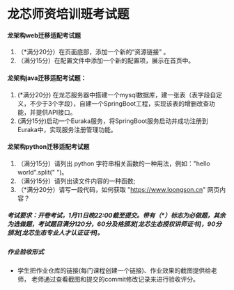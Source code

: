 # 龙芯师资培训班考试题
#### 龙架构web迁移适配考试题
1. （*满分20分）在页面底部，添加一个新的“资源链接” 。
2. （满分15分）在配置文件中添加一个新的配置项，展示在首页中。
#### 龙架构java迁移适配考试题：
1. (*满分20分) 在龙芯服务器中搭建一个mysql数据库，建一张表（表字段自定义，不少于3个字段），自建一个SpringBoot工程，实现该表的增删改查功能，并提供API接口。
2.  (满分15分)启动一个Euraka服务，将SpringBoot服务启动并成功注册到Euraka中，实现服务注册管理功能。
#### 龙架构python迁移适配考试题
1. （满分15分）请列出 python 字符串相关函数的一种用法，例如："hello world".split(" ")。
2. （满分15分）请列出读文件内容的一种函数;
3. （*满分20分）请写一段代码，如何获取 "https://www.loongson.cn" 网页内容？

##### 考试要求：开卷考试，1月11日晚22:00截至提交。带有（*）标志为必做题，其余为选做题，考试题目满分120分，60分及格颁发[龙芯生态授权讲师证书]，90分颁发[龙芯生态专业人才认证证书]。
##### 作业验收形式
* 学生把作业仓库的链接(每门课程创建一个链接)、作业效果的截图提供给老师， 老师通过查看截图和提交的commit修改记录来进行验收评分。
